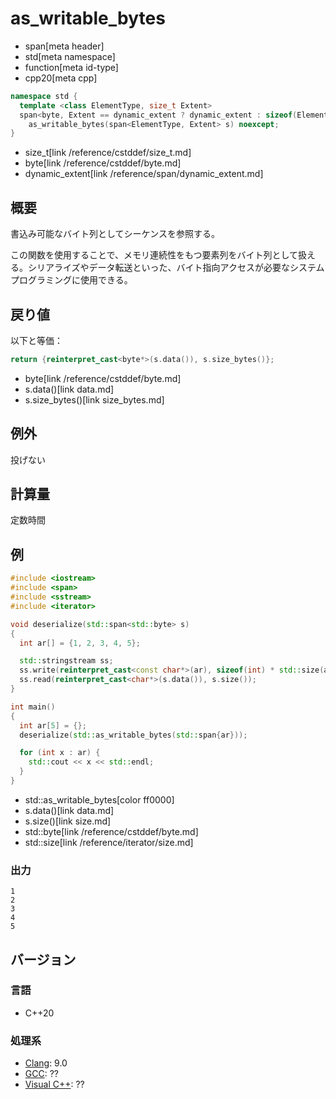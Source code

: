 # as_writable_bytes
* span[meta header]
* std[meta namespace]
* function[meta id-type]
* cpp20[meta cpp]

```cpp
namespace std {
  template <class ElementType, size_t Extent>
  span<byte, Extent == dynamic_extent ? dynamic_extent : sizeof(ElementType) * Extent>
    as_writable_bytes(span<ElementType, Extent> s) noexcept;
}
```
* size_t[link /reference/cstddef/size_t.md]
* byte[link /reference/cstddef/byte.md]
* dynamic_extent[link /reference/span/dynamic_extent.md]

## 概要
書込み可能なバイト列としてシーケンスを参照する。

この関数を使用することで、メモリ連続性をもつ要素列をバイト列として扱える。シリアライズやデータ転送といった、バイト指向アクセスが必要なシステムプログラミングに使用できる。


## 戻り値
以下と等価：

```cpp
return {reinterpret_cast<byte*>(s.data()), s.size_bytes()};
```
* byte[link /reference/cstddef/byte.md]
* s.data()[link data.md]
* s.size_bytes()[link size_bytes.md]


## 例外
投げない


## 計算量
定数時間


## 例
```cpp example
#include <iostream>
#include <span>
#include <sstream>
#include <iterator>

void deserialize(std::span<std::byte> s)
{
  int ar[] = {1, 2, 3, 4, 5};

  std::stringstream ss;
  ss.write(reinterpret_cast<const char*>(ar), sizeof(int) * std::size(ar));
  ss.read(reinterpret_cast<char*>(s.data()), s.size());
}

int main()
{
  int ar[5] = {};
  deserialize(std::as_writable_bytes(std::span{ar}));

  for (int x : ar) {
    std::cout << x << std::endl;
  }
}
```
* std::as_writable_bytes[color ff0000]
* s.data()[link data.md]
* s.size()[link size.md]
* std::byte[link /reference/cstddef/byte.md]
* std::size[link /reference/iterator/size.md]

### 出力
```
1
2
3
4
5
```

## バージョン
### 言語
- C++20

### 処理系
- [Clang](/implementation.md#clang): 9.0
- [GCC](/implementation.md#gcc): ??
- [Visual C++](/implementation.md#visual_cpp): ??
